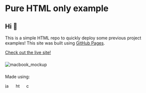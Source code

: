# Pure HTML only example

## Hi 👋

This is a simple HTML repo to quickly deploy some previous project examples!
This site was built using [GitHub Pages](https://pages.github.com/).

[Check out the live site!](https://mkeo99.github.io/mary-github-pages/)

###

![macbook_mockup](https://github.com/user-attachments/assets/ff391aec-c9a9-4e0f-8f6c-59fe1d9a5968)

###

<p>Made using: </p>
<div align="left">
  <img src="https://img.jsdelivr.com/raw.githubusercontent.com/tailwindlabs/tailwindcss/HEAD/.github/logo-light.svg" height="15" alt="javascript logo"  />
  <img width="12" />
  <img src="https://cdn.jsdelivr.net/gh/devicons/devicon/icons/html5/html5-original.svg" height="15" alt="html5 logo"  />
  <img width="12" />
  <img src="https://cdn.jsdelivr.net/gh/devicons/devicon/icons/css3/css3-original.svg" height="15" alt="css3 logo"  />
</div>
